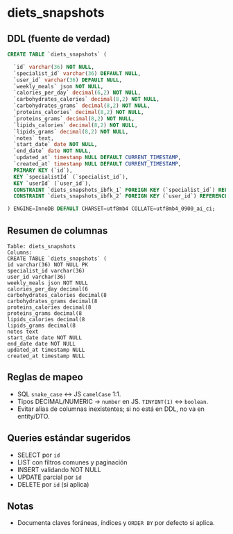 # diets_snapshots

## DDL (fuente de verdad)
```sql
CREATE TABLE `diets_snapshots` (

  `id` varchar(36) NOT NULL,
  `specialist_id` varchar(36) DEFAULT NULL,
  `user_id` varchar(36) DEFAULT NULL,
  `weekly_meals` json NOT NULL,
  `calories_per_day` decimal(6,2) NOT NULL,
  `carbohydrates_calories` decimal(8,2) NOT NULL,
  `carbohydrates_grams` decimal(8,2) NOT NULL,
  `proteins_calories` decimal(8,2) NOT NULL,
  `proteins_grams` decimal(8,2) NOT NULL,
  `lipids_calories` decimal(8,2) NOT NULL,
  `lipids_grams` decimal(8,2) NOT NULL,
  `notes` text,
  `start_date` date NOT NULL,
  `end_date` date NOT NULL,
  `updated_at` timestamp NULL DEFAULT CURRENT_TIMESTAMP,
  `created_at` timestamp NULL DEFAULT CURRENT_TIMESTAMP,
  PRIMARY KEY (`id`),
  KEY `specialistId` (`specialist_id`),
  KEY `userId` (`user_id`),
  CONSTRAINT `diets_snapshots_ibfk_1` FOREIGN KEY (`specialist_id`) REFERENCES `users` (`id`),
  CONSTRAINT `diets_snapshots_ibfk_2` FOREIGN KEY (`user_id`) REFERENCES `users` (`id`)

) ENGINE=InnoDB DEFAULT CHARSET=utf8mb4 COLLATE=utf8mb4_0900_ai_ci;
```

## Resumen de columnas
```
Table: diets_snapshots
Columns:
CREATE TABLE `diets_snapshots` (
id varchar(36) NOT NULL PK
specialist_id varchar(36)
user_id varchar(36)
weekly_meals json NOT NULL
calories_per_day decimal(6
carbohydrates_calories decimal(8
carbohydrates_grams decimal(8
proteins_calories decimal(8
proteins_grams decimal(8
lipids_calories decimal(8
lipids_grams decimal(8
notes text
start_date date NOT NULL
end_date date NOT NULL
updated_at timestamp NULL
created_at timestamp NULL
```

## Reglas de mapeo
- SQL `snake_case` ↔ JS `camelCase` 1:1.
- Tipos DECIMAL/NUMERIC → `number` en JS. `TINYINT(1)` ↔ `boolean`.
- Evitar alias de columnas inexistentes; si no está en DDL, no va en entity/DTO.

## Queries estándar sugeridos
- SELECT por `id`
- LIST con filtros comunes y paginación
- INSERT validando NOT NULL
- UPDATE parcial por `id`
- DELETE por `id` (si aplica)

## Notas
- Documenta claves foráneas, índices y `ORDER BY` por defecto si aplica.
